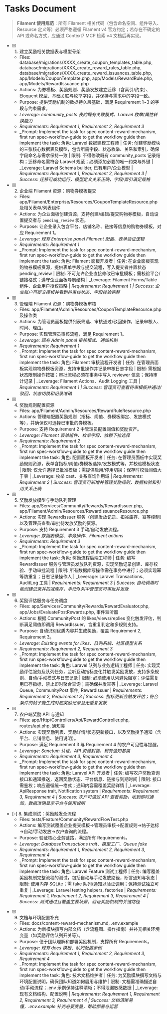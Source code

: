 # Tasks Document

> **Filament 使用规范**：所有 Filament 相关代码（包含命名空间、组件导入、Resource 定义等）必须严格遵循 Filament v4 官方约定；若存在不确定的 API 或命名方式，应通过 Context7 MCP 检索 v4 文档后再实现。

- [x] 1. 建立奖励相关数据表与模型骨架
  - Files: database/migrations/XXXX_create_coupon_templates_table.php, database/migrations/XXXX_create_reward_rules_table.php, database/migrations/XXXX_create_reward_issuances_table.php, app/Models/CouponTemplate.php, app/Models/RewardRule.php, app/Models/RewardIssuance.php
  - Actions: 为券模板、奖励规则、奖励发放建立迁移（含索引/约束）、Eloquent 模型、基础关联与枚举字段，并保持与需求中的字段一致。
  - Purpose: 提供奖励机制的数据持久层基础，满足 Requirement 1~3 的字段与约束需求。
  - _Leverage: community_posts 表的既有关联模式、Laravel 枚举/属性转换能力_
  - _Requirements: Requirement 1, Requirement 2, Requirement 3_
  - _Prompt: Implement the task for spec content-reward-mechanism, first run spec-workflow-guide to get the workflow guide then implement the task: 角色: Laravel 数据建模工程师 | 任务: 创建奖励模块的三张核心数据表及模型，包含所需字段、状态枚举、关系和索引，确保字段命名与需求保持一致 | 限制: 不得修改既有 community_posts 记录结构；迁移命名需符合 Laravel 规范；必须添加必要的唯一约束与外键 | _Leverage: Laravel Schema builder, 已有用户/企业模型 | _Requirements: Requirement 1, Requirement 2, Requirement 3 | Success: 迁移可成功运行，模型定义关系正确，字段/索引满足规格_

- [x] 2. 企业端 Filament 资源：购物券模板提交
  - Files: app/Filament/Enterprise/Resources/CouponTemplateResource.php 及相关表单/列表组件
  - Actions: 为企业面板创建资源，支持创建/编辑/提交购物券模板，自动设置提交者与 `pending_review` 状态。
  - Purpose: 让企业录入包含平台、店铺名称、链接等信息的购物券模板，对应 Requirement 1。
  - _Leverage: 现有 Enterprise panel Filament 配置、表单验证逻辑_
  - _Requirements: Requirement 1_
  - _Prompt: Implement the task for spec content-reward-mechanism, first run spec-workflow-guide to get the workflow guide then implement the task: 角色: Filament 面板开发者 | 任务: 在企业面板实现购物券模板资源，提供表单字段与提交流程，写入提交者并置状态 pending_review | 限制: 不可允许企业直接修改已审批模板；需校验平台/链接格式；遵守企业面板导航结构 | _Leverage: Filament Forms/Table 组件、企业用户授权策略 | _Requirements: Requirement 1 | Success: 企业账户可提交模板并看到待审核状态，字段校验完整_

- [x] 3. 管理端 Filament 资源：购物券模板审核
  - Files: app/Filament/Admin/Resources/CouponTemplateResource.php 及操作类
  - Actions: 为管理员面板提供列表筛选、审核通过/驳回操作，记录审核人、时间、理由。
  - Purpose: 实现管理员审核流程，满足 Requirement 1。
  - _Leverage: 现有 Admin panel 审核模式、通知机制_
  - _Requirements: Requirement 1_
  - _Prompt: Implement the task for spec content-reward-mechanism, first run spec-workflow-guide to get the workflow guide then implement the task: 角色: Filament 审核流程开发者 | 任务: 在管理员面板实现购物券模板资源，支持审批操作并记录审核日志字段 | 限制: 需根据状态限制操作按钮；审批流程必须在事务中写入 reviewer 信息；保持审计记录 | _Leverage: Filament Actions、Audit Logging 工具 | _Requirements: Requirement 1 | Success: 管理员可查看待审模板并通过/驳回，状态切换和记录准确_

- [x] 4. 奖励规则配置资源
  - Files: app/Filament/Admin/Resources/RewardRuleResource.php
  - Actions: 管理端配置奖励规则（指标、阈值、券模板绑定、发放模式等），并确保仅可选择已审批的券模板。
  - Purpose: 支持 Requirement 2 中管理员配置阈值和奖励资产。
  - _Leverage: Filament 表单组件、枚举字段、依赖下拉选择_
  - _Requirements: Requirement 2_
  - _Prompt: Implement the task for spec content-reward-mechanism, first run spec-workflow-guide to get the workflow guide then implement the task: 角色: 配置面板开发者 | 任务: 在管理员面板中实现奖励规则资源，表单含指标/阈值/券模板选择/发放模式等，并校验模板状态 | 限制: 仅允许选择已批准模板；需提供启用/停用切换；保存时校验阈值大于零 | _Leverage: 枚举 cast、关系查询作用域 | _Requirements: Requirement 2 | Success: 管理员可新增并管理奖励规则，数据校验和引用关系正确_

- [x] 5. 奖励发放模型与手动队列管理
  - Files: app/Services/Community/Rewards/RewardIssuer.php, app/Filament/Admin/Resources/RewardIssuanceResource.php
  - Actions: 实现 RewardIssuer 服务（创建发放记录、扣减库存、幂等控制）以及管理员查看/审批待发放奖励的资源。
  - Purpose: 支持 Requirement 3 手动/自动发放流程。
  - _Leverage: 数据表模型、事务操作、Filament actions_
  - _Requirements: Requirement 3_
  - _Prompt: Implement the task for spec content-reward-mechanism, first run spec-workflow-guide to get the workflow guide then implement the task: 角色: 奖励流程后端工程师 | 任务: 编写 RewardIssuer 服务与管理员发放队列资源，实现奖励记录创建、库存校验、手动审批流程 | 限制: 所有数据库写操作需在事务中进行；必须实现幂等防重复；日志记录操作人 | _Leverage: Laravel Transactions、AuditLog 工具 | _Requirements: Requirement 3 | Success: 自动调用时能创建记录并扣减库存，手动队列中管理员可审批并发放_

- [x] 6. 奖励评估服务与任务调度
  - Files: app/Services/Community/Rewards/RewardEvaluator.php, app/Jobs/EvaluatePostRewards.php, 事件监听器
  - Actions: 根据 CommunityPost 的 likes/views/replies 变化触发评估，判断满足阈值即调用 RewardIssuer，含重复判定和多规则支持。
  - Purpose: 自动识别优质内容并生成奖励，覆盖 Requirement 2, Requirement 3。
  - _Leverage: Existing events for likes、队列系统、社区模型关系_
  - _Requirements: Requirement 2, Requirement 3_
  - _Prompt: Implement the task for spec content-reward-mechanism, first run spec-workflow-guide to get the workflow guide then implement the task: 角色: Laravel 队列与业务逻辑工程师 | 任务: 实现奖励评估服务及队列任务，监听互动指标变化并触发奖励发放，支持多条规则、自动/手动模式与日志记录 | 限制: 必须使用队列避免阻塞；评估需复用已存指标，禁止即时聚合查询；需确保并发幂等 | _Leverage: Laravel Queue, CommunityPost 事件, RewardIssuer | _Requirements: Requirement 2, Requirement 3 | Success: 指标更新会触发评估；符合条件的帖子能生成对应奖励记录且无重复发放_

- [x] 7. 农户端奖励 API 与通知
  - Files: app/Http/Controllers/Api/RewardController.php, routes/api.php, 通知类
  - Actions: 实现奖励列表、奖励详情/状态更新接口，以及奖励授予通知（含平台、店铺信息、使用说明）。
  - Purpose: 满足 Requirement 3 与 Requirement 4 的农户可见性与提醒。
  - _Leverage: Sanctum 认证、API 资源封装、现有通知基类_
  - _Requirements: Requirement 3, Requirement 4_
  - _Prompt: Implement the task for spec content-reward-mechanism, first run spec-workflow-guide to get the workflow guide then implement the task: 角色: Laravel API 开发者 | 任务: 编写农户奖励查询接口和通知推送，返回奖励状态、平台信息、链接与到期时间 | 限制: 接口需鉴权；响应遵循统一格式；通知内容需覆盖奖励详情 | _Leverage: ApiResponse trait, Notification system | _Requirements: Requirement 3, Requirement 4 | Success: 农户可通过 API 查看奖励，收到即时通知，数据准确显示平台与使用说明_

- [-] 8. 集成测试：奖励触发全流程
  - Files: tests/Feature/Community/RewardFlowTest.php
  - Actions: 编写测试覆盖企业提交模板→管理员审核→配置规则→帖子达标→自动/手动发放→农户查询的流程。
  - Purpose: 验证核心业务链路，满足所有 Requirements。
  - _Leverage: DatabaseTransactions trait、模型工厂、Queue fake_
  - _Requirements: Requirement 1, Requirement 2, Requirement 3, Requirement 4_
  - _Prompt: Implement the task for spec content-reward-mechanism, first run spec-workflow-guide to get the workflow guide then implement the task: 角色: Laravel Feature 测试工程师 | 任务: 编写覆盖奖励机制完整流程的测试，包括自动与手动发放路径，断言通知与状态 | 限制: 使用内存 SQLite；需 fake 队列/通知以验证调用；保持测试独立可重复 | _Leverage: Laravel testing helpers, factories | _Requirements: Requirement 1, Requirement 2, Requirement 3, Requirement 4 | Success: 测试通过且覆盖主要场景，验证奖励机制的关键路径_

- [x] 9. 文档与环境配置补充
  - Files: docs/content-reward-mechanism.md, .env.example
  - Actions: 为新模块撰写内部文档（含流程图、操作指南）并补充相关环境变量（如奖励评估队列开关等）。
  - Purpose: 便于团队理解和部署奖励机制，支撑所有 Requirements。
  - _Leverage: 现有 docs 模板、队列配置示例_
  - _Requirements: Requirement 1, Requirement 2, Requirement 3, Requirement 4_
  - _Prompt: Implement the task for spec content-reward-mechanism, first run spec-workflow-guide to get the workflow guide then implement the task: 角色: 技术文档维护者 | 任务: 为奖励模块撰写文档与环境配置说明，确保团队知道如何启用与维护 | 限制: 文档需准确描述自动/手动流程；.env 示例保持注释清晰；不得泄漏敏感数据 | _Leverage: 现有文档结构、配置说明 | _Requirements: Requirement 1, Requirement 2, Requirement 3, Requirement 4 | Success: 文档清晰易懂，.env.example 补充必要变量，帮助部署与运营_
